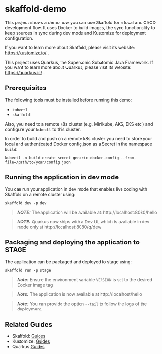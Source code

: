 # skaffold-demo

This project shows a demo how you can use Skaffold for a local and CI/CD development flow.
It uses Docker to build images, the sync functionality to keep sources in sync during dev mode and Kustomize for deployment configuration.

If you want to learn more about Skaffold, please visit its website: https://kustomize.io/ .

This project uses Quarkus, the Supersonic Subatomic Java Framework.
If you want to learn more about Quarkus, please visit its website: https://quarkus.io/ .

## Prerequisites

The following tools must be installed before running this demo:

* `kubectl`
* `skaffold`

Also, you need to a remote k8s cluster (e.g. Minikube, AKS, EKS etc.) and configure your `kubectl` to this cluster.

In order to build and push on a remote k8s cluster you need to store your local and authenticated Docker config.json as a Secret in the namespace `build`:

```shell script
kubectl -n build create secret generic docker-config --from-file=/path/to/your/config.json
```

## Running the application in dev mode

You can run your application in dev mode that enables live coding with Skaffold on a remote cluster using:
```shell script
skaffold dev -p dev
```

> **_NOTE:_** The application will be available at: http://localhost:8080/hello

> **_NOTE:_**  Quarkus now ships with a Dev UI, which is available in dev mode only at http://localhost:8080/q/dev/

## Packaging and deploying the application to STAGE

The application can be packaged and deployed to stage using:

```shell script
skaffold run -p stage
```

> **_Note:_** Ensure the environment variable `VERSION` is set to the desired Docker image tag

> **_Note:_** The application is now available at http://localhost/hello

> **_Note:_** You can provide the option `--tail` to follow the logs of the deployment.

## Related Guides

- Skaffold: [Guides](https://skaffold.dev/docs/workflows/)
- Kustomize: [Guides](https://kubectl.docs.kubernetes.io/)
- Quarkus [Guides](https://quarkus.io/guides/)
